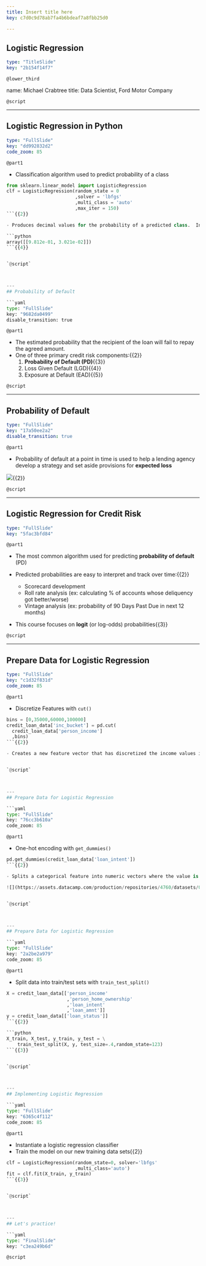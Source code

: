 ```yaml
---
title: Insert title here
key: c7d0c9d78ab7fa4b6bdeaf7a8fbb25d0

---
```

## Logistic Regression

```yaml
type: "TitleSlide"
key: "2b154f14f7"
```

`@lower_third`

name: Michael Crabtree
title: Data Scientist, Ford Motor Company


`@script`



---
## Logistic Regression in Python

```yaml
type: "FullSlide"
key: "dd992832d2"
code_zoom: 85
```

`@part1`
- Classification algorithm used to predict probability of a class
```python
from sklearn.linear_model import LogisticRegression
clf = LogisticRegression(random_state = 0
                         ,solver = 'lbfgs'
                         ,multi_class = 'auto'
                         ,max_iter = 150)
```{{2}}

- Produces decimal values for the probability of a predicted class.  In this case, `loan_status` for **probability of default** {{3}}

```python
array([[9.812e-01, 3.021e-02]])
```{{4}}


`@script`



---
## Probability of Default

```yaml
type: "FullSlide"
key: "9682da0499"
disable_transition: true
```

`@part1`
- The estimated probability that the recipient of the loan will fail to repay the agreed amount.
- One of three primary credit risk components:{{2}}
  1. **Probability of Default (PD)**{{3}}
  2. Loss Given Default (LGD){{4}}
  3. Exposure at Default (EAD){{5}}


`@script`



---
## Probability of Default

```yaml
type: "FullSlide"
key: "17a50ee2a2"
disable_transition: true
```

`@part1`
- Probability of default at a point in time is used to help a lending agency develop a strategy and set aside provisions for **expected loss**

![](https://assets.datacamp.com/production/repositories/4760/datasets/50355cebe2f6d9b3b147a93fd51c6bbf5fae7dd9/Expected_Loss_Curve.jpg){{2}}


`@script`



---
## Logistic Regression for Credit Risk

```yaml
type: "FullSlide"
key: "5fac3bfd84"
```

`@part1`
- The most common algorithm used for predicting **probability of default** (PD)

- Predicted probabilities are easy to interpret and track over time:{{2}}
  - Scorecard development
  - Roll rate analysis (ex: calculating % of accounts whose deliquency got better/worse)
  - Vintage analysis (ex: probability of 90 Days Past Due in next 12 months) 
  
 - This course focuses on **logit** (or log-odds) probabilities{{3}}


`@script`



---
## Prepare Data for Logistic Regression

```yaml
type: "FullSlide"
key: "c1d32f831d"
code_zoom: 85
```

`@part1`
- Discretize Features with `cut()`

```python
bins = [0,35000,60000,100000]
credit_loan_data['inc_bucket'] = pd.cut(
  credit_loan_data['person_income']
  ,bins)
```{{2}}

- Creates a new feature vector that has discretized the income values into buckets{{3}}


`@script`



---
## Prepare Data for Logistic Regression

```yaml
type: "FullSlide"
key: "76cc3b610a"
code_zoom: 85
```

`@part1`
- One-hot encoding with `get_dummies()`

```python
pd.get_dummies(credit_loan_data['loan_intent'])
```{{2}}

- Splits a categorical feature into numeric vectors where the value is 1 if the row contained that value{{3}}

![](https://assets.datacamp.com/production/repositories/4760/datasets/0fcb85bd997558a17e28ae3283a7d7f01b73fc99/one_hot_example.PNG){{3}}


`@script`



---
## Prepare Data for Logistic Regression

```yaml
type: "FullSlide"
key: "2a2be2a979"
code_zoom: 85
```

`@part1`
- Split data into train/test sets with `train_test_split()`

```python
X = credit_loan_data[['person_income'
                      ,'person_home_ownership'
                      ,'loan_intent'
                      ,'loan_amnt']]
y = credit_loan_data[['loan_status']]
```{{2}}

```python
X_train, X_test, y_train, y_test = \
	train_test_split(X, y, test_size=.4,random_state=123)
```{{3}}


`@script`



---
## Implementing Logistic Regression

```yaml
type: "FullSlide"
key: "6365c4f112"
code_zoom: 85
```

`@part1`
- Instantiate a logistic regression classifier
- Train the model on our new training data sets{{2}}

```python
clf = LogisticRegression(random_state=0, solver='lbfgs'
                         ,multi_class='auto')
fit = clf.fit(X_train, y_train)
```{{3}}


`@script`



---
## Let's practice!

```yaml
type: "FinalSlide"
key: "c3ea249b6d"
```

`@script`


